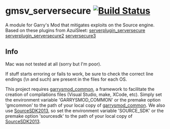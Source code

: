 # gmsv_serversecure [![Build Status](https://travis-ci.org/danielga/gmsv_serversecure.svg?branch=master)](https://travis-ci.org/danielga/gmsv_serversecure)

A module for Garry's Mod that mitigates exploits on the Source engine.
Based on these plugins from AzuiSleet:
[serverplugin_serversecure][1]
[serverplugin_serversecure2][2]
[serversecure3][3]

## Info

Mac was not tested at all (sorry but I'm poor).

If stuff starts erroring or fails to work, be sure to check the correct line endings (\n and such) are present in the files for each OS.

This project requires [garrysmod_common][4], a framework to facilitate the creation of compilations files (Visual Studio, make, XCode, etc). Simply set the environment variable 'GARRYSMOD_COMMON' or the premake option 'gmcommon' to the path of your local copy of [garrysmod_common][4]. We also use [SourceSDK2013][5], so set the environment variable 'SOURCE_SDK' or the premake option 'sourcesdk' to the path of your local copy of [SourceSDK2013][5].


  [1]: http://gmodmodules.googlecode.com/svn/trunk/serverplugin_serversecure
  [2]: http://gmodmodules.googlecode.com/svn/trunk/serverplugin_serversecure2
  [3]: http://gmodmodules.googlecode.com/svn/trunk/serversecure3
  [4]: https://bitbucket.org/danielga/garrysmod_common
  [5]: https://github.com/ValveSoftware/source-sdk-2013
